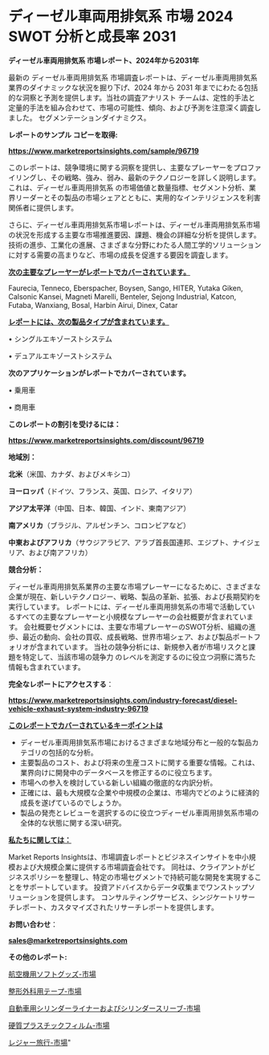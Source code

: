 # ディーゼル車両用排気系 市場 2024 SWOT 分析と成長率 2031

<strong>ディーゼル車両用排気系 市場レポート、2024年から2031年</strong>

最新の ディーゼル車両用排気系 市場調査レポートは、ディーゼル車両用排気系 業界のダイナミックな状況を掘り下げ、2024 年から 2031 年までにわたる包括的な洞察と予測を提供します。当社の調査アナリスト チームは、定性的手法と定量的手法を組み合わせて、市場の可能性、傾向、および予測を注意深く調査しました。 セグメンテーションダイナミクス。



<strong>レポートのサンプル コピーを取得:</strong> <a href=https://www.marketreportsinsights.com/sample/96719>

<strong><u>https://www.marketreportsinsights.com/sample/96719</u></strong></a>

このレポートは、競争環境に関する洞察を提供し、主要なプレーヤーをプロファイリングし、その戦略、強み、弱み、最新のテクノロジーを詳しく説明します。 これは、ディーゼル車両用排気系 の市場価値と数量指標、セグメント分析、業界リーダーとその製品の市場シェアとともに、実用的なインテリジェンスを利害関係者に提供します。

さらに、ディーゼル車両用排気系市場レポートは、ディーゼル車両用排気系市場の状況を形成する主要な市場推進要因、課題、機会の詳細な分析を提供します。 技術の進歩、工業化の進展、さまざまな分野にわたる人間工学的ソリューションに対する需要の高まりなど、市場の成長を促進する要因を調査します。



<strong><u>次の主要なプレーヤーがレポートでカバーされています。</u></strong>

Faurecia, Tenneco, Eberspacher, Boysen, Sango, HITER, Yutaka Giken, Calsonic Kansei, Magneti Marelli, Benteler, Sejong Industrial, Katcon, Futaba, Wanxiang, Bosal, Harbin Airui, Dinex, Catar



<strong><u><b>レポートには、次の製品タイプが含まれています。</b></u></strong>

• シングルエキゾーストシステム

• デュアルエキゾーストシステム



<strong><b>次のアプリケーションがレポートでカバーされています。</b></strong>

• 乗用車

• 商用車



<strong><b>このレポートの割引を受けるには：</b></strong><a href=https://www.marketreportsinsights.com/discount/96719>

<strong><u>https://www.marketreportsinsights.com/discount/96719</u></strong></a>



<strong>地域別：</strong>



<strong>北米</strong>（米国、カナダ、およびメキシコ）



<strong>ヨーロッパ</strong>（ドイツ、フランス、英国、ロシア、イタリア）



<strong>アジア太平洋</strong>（中国、日本、韓国、インド、東南アジア）



<strong>南アメリカ</strong>（ブラジル、アルゼンチン、コロンビアなど）



<strong>中東およびアフリカ</strong>（サウジアラビア、アラブ首長国連邦、エジプト、ナイジェリア、および南アフリカ）



<strong>競合分析：</strong>

ディーゼル車両用排気系業界の主要な市場プレーヤーになるために、さまざまな企業が現在、新しいテクノロジー、戦略、製品の革新、拡張、および長期契約を実行しています。 レポートには、ディーゼル車両用排気系の市場で活動しているすべての主要なプレーヤーと小規模なプレーヤーの会社概要が含まれています。 会社概要セグメントには、主要な市場プレーヤーのSWOT分析、組織の進歩、最近の動向、会社の買収、成長戦略、世界市場シェア、および製品ポートフォリオが含まれています。 当社の競争分析には、新規参入者が市場リスクと課題を特定して、当該市場の競争力 のレベルを測定するのに役立つ洞察に満ちた情報も含まれています。



<strong>完全なレポートにアクセスする</strong>：

<a href=https://www.marketreportsinsights.com/industry-forecast/diesel-vehicle-exhaust-system-industry-96719>

<strong><u>https://www.marketreportsinsights.com/industry-forecast/diesel-vehicle-exhaust-system-industry-96719</u></strong></a>



<strong><u><b>このレポートでカバーされているキーポイントは</b></u></strong>
<ul>
  <li>ディーゼル車両用排気系市場におけるさまざまな地域分布と一般的な製品カテゴリの包括的な分析。</li>
  <li>主要製品のコスト、および将来の生産コストに関する重要な情報。これは、業界向けに開発中のデータベースを修正するのに役立ちます。</li>
  <li>市場への参入を検討している新しい組織の徹底的な内訳分析。</li>
  <li>正確には、最も大規模な企業や中規模の企業は、市場内でどのように経済的成長を遂げているのでしょうか。</li>
  <li>製品の発売とレビューを選択するのに役立つディーゼル車両用排気系市場の全体的な状態に関する深い研究。</li>
</ul>


<strong><u><b>私たちに関しては：</b></u></strong>

Market Reports Insightsは、市場調査レポートとビジネスインサイトを中小規模および大規模企業に提供する市場調査会社です。 同社は、クライアントがビジネスポリシーを整理し、特定の市場セグメントで持続可能な開発を実現することをサポートしています。 投資アドバイスからデータ収集までワンストップソリューションを提供します。 コンサルティングサービス、シンジケートリサーチレポート、カスタマイズされたリサーチレポートを提供します。



<strong><b>お問い合わせ</b></strong>：

<a href=mailto:sales@marketreportsinsights.com>

<strong><u>sales@marketreportsinsights.com</u></strong></a>



<strong>その他のレポート:</strong>

<a href=https://www.linkedin.com/pulse/航空機用ソフトグッズ-市場-2023-最新の-cagr-および成長分析-2030-9msbf/>航空機用ソフトグッズ-市場</a>

<a href=https://www.linkedin.com/pulse/整形外科用テープ-市場-2023-swot-分析と成長率-2030-pr-news-hub-ngxkf/>整形外科用テープ-市場</a>

<a href=https://www.linkedin.com/pulse/自動車用シリンダーライナーおよびシリンダースリーブ-市場-2023-swot-hwxdf/>自動車用シリンダーライナーおよびシリンダースリーブ-市場</a>

<a href=https://www.linkedin.com/pulse/硬質プラスチックフィルム-市場-2023-収益と成長ドライバー-2030-xd8qf/>硬質プラスチックフィルム-市場</a>

<a href=https://www.linkedin.com/pulse/レジャー旅行-市場-2023-総合分析と事業成長戦略-2030-pr-news-hub-ipwbf/>レジャー旅行-市場</a>"
